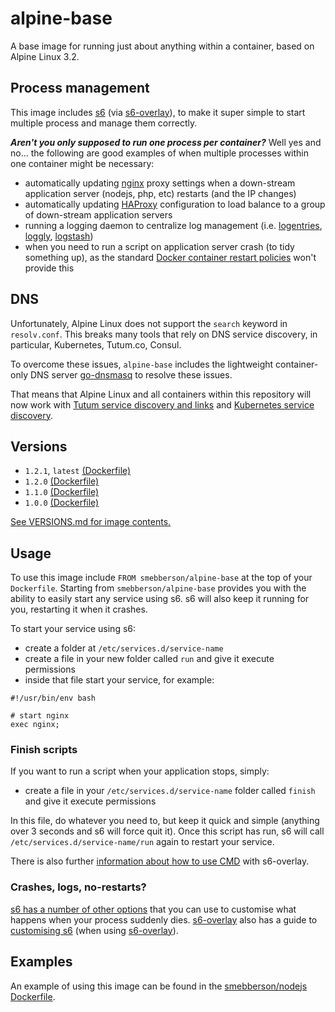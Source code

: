 # alpine-base

A base image for running just about anything within a container, based on Alpine Linux 3.2.

## Process management

This image includes [s6][s6] (via [s6-overlay][s6-overlay]), to make it super simple to start multiple process and manage them correctly.

_**Aren't you only supposed to run one process per container?**_ Well yes and no... the following are good examples of when multiple processes within one container might be necessary:

- automatically updating [nginx][nginx] proxy settings when a down-stream application server (nodejs, php, etc) restarts (and the IP changes)
- automatically updating [HAProxy][haproxy] configuration to load balance to a group of down-stream application servers
- running a logging daemon to centralize log management (i.e. [logentries][logentries], [loggly][loggly], [logstash][logstash])
- when you need to run a script on application server crash (to tidy something up), as the standard [Docker container restart policies][drsp] won't provide this

## DNS

Unfortunately, Alpine Linux does not support the `search` keyword in `resolv.conf`. This breaks many tools that rely on DNS service discovery, in particular, Kubernetes, Tutum.co, Consul.

To overcome these issues, `alpine-base` includes the lightweight container-only DNS server [go-dnsmasq][godnsmasq] to resolve these issues.

That means that Alpine Linux and all containers within this repository will now work with [Tutum service discovery and links](https://support.tutum.co/support/solutions/articles/5000012181-service-discovery-and-links) and [Kubernetes service discovery](https://github.com/kubernetes/kubernetes/blob/master/docs/user-guide/services.md#dns).

## Versions

- `1.2.1`, `latest` [(Dockerfile)](https://github.com/smebberson/docker-alpine/blob/master/alpine-base/Dockerfile)
- `1.2.0` [(Dockerfile)](https://github.com/smebberson/docker-alpine/blob/e630bad2eebad48231cb61b6139a0aa7603a5910/alpine-base/Dockerfile)
- `1.1.0` [(Dockerfile)](https://github.com/smebberson/docker-alpine/blob/1f0d03677e8ebbcd59ff8209730089bcac79d23d/alpine-base/Dockerfile)
- `1.0.0` [(Dockerfile)](https://github.com/smebberson/docker-alpine/blob/fdb9fca74d03ee1b21e47e3edd54f01cb4bf5ab6/alpine-base/Dockerfile)

[See VERSIONS.md for image contents.](https://github.com/smebberson/docker-alpine/blob/master/alpine-base/VERSIONS.md)

## Usage

To use this image include `FROM smebberson/alpine-base` at the top of your `Dockerfile`. Starting from `smebberson/alpine-base` provides you with the ability to easily start any service using s6. s6 will also keep it running for you, restarting it when it crashes.

To start your service using s6:

- create a folder at `/etc/services.d/service-name`
- create a file in your new folder called `run` and give it execute permissions
- inside that file start your service, for example:

```
#!/usr/bin/env bash

# start nginx
exec nginx;
```

### Finish scripts

If you want to run a script when your application stops, simply:

- create a file in your `/etc/services.d/service-name` folder called `finish` and give it execute permissions

In this file, do whatever you need to, but keep it quick and simple (anything over 3 seconds and s6 will force quit it). Once this script has run, s6 will call `/etc/services.d/service-name/run` again to restart your service.

There is also further [information about how to use CMD][s6-overlay-cmd] with s6-overlay.

### Crashes, logs, no-restarts?

[s6 has a number of other options][s6-servicedir] that you can use to customise what happens when your process suddenly dies. [s6-overlay][s6-overlay] also has a guide to [customising s6][customising-s6-overlay] (when using [s6-overlay][s6-overlay]).

## Examples

An example of using this image can be found in the [smebberson/nodejs][smebbersonnodejs] [Dockerfile][smebbersonnodejsdockerfile].

[s6]: http://www.skarnet.org/software/s6/
[s6-servicedir]: http://www.skarnet.org/software/s6/servicedir.html
[s6-overlay]: https://github.com/just-containers/s6-overlay
[customising-s6-overlay]: https://github.com/just-containers/s6-overlay#customizing-s6-behaviour
[s6-overlay-cmd]: https://github.com/just-containers/s6-overlay#usage
[logentries]: https://logentries.com/
[loggly]: https://www.loggly.com/
[logstash]: http://logstash.net/
[drsp]: https://docs.docker.com/reference/commandline/cli/#restart-policies
[nginx]: http://nginx.org/
[haproxy]: http://www.haproxy.org/
[smebbersonnodejs]: https://registry.hub.docker.com/u/smebberson/nodejs/
[smebbersonnodejsdockerfile]: https://github.com/smebberson/docker-ubuntu-base/blob/master/nodejs/Dockerfile
[godnsmasq]: https://github.com/janeczku/go-dnsmasq
